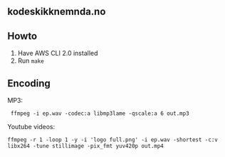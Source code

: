 ## kodeskikknemnda.no

## Howto

1. Have AWS CLI 2.0 installed
2. Run `make`


## Encoding

MP3:

     ffmpeg -i ep.wav -codec:a libmp3lame -qscale:a 6 out.mp3

Youtube videos:

    ffmpeg -r 1 -loop 1 -y -i 'logo full.png' -i ep.wav -shortest -c:v libx264 -tune stillimage -pix_fmt yuv420p out.mp4